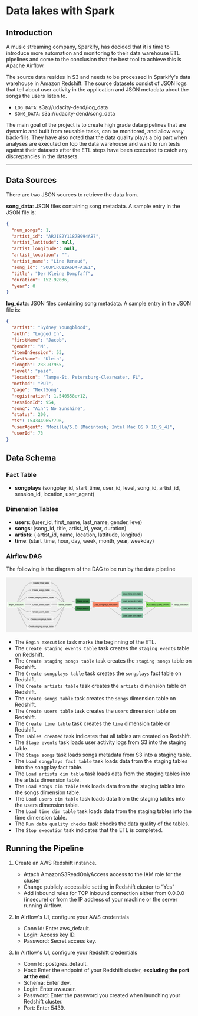 # Data lakes with Spark

## Introduction

A music streaming company, Sparkify, has decided that it is time to introduce more automation and monitoring to their
data warehouse ETL pipelines and come to the conclusion that the best tool to achieve this is Apache Airflow.

The source data resides in S3 and needs to be processed in Sparkify's data warehouse in Amazon Redshift. The source
datasets consist of JSON logs that tell about user activity in the application and JSON metadata about the songs the
users listen to.

- ```LOG_DATA```: s3a://udacity-dend/log_data
- ```SONG_DATA```: s3a://udacity-dend/song_data

The main goal of the project is to create high grade data pipelines that are dynamic and built from reusable tasks, can
be monitored, and allow easy back-fills. They have also noted that the data quality plays a big part when analyses are
executed on top the data warehouse and want to run tests against their datasets after the ETL steps have been executed
to catch any discrepancies in the datasets.

****

## Data Sources

There are two JSON sources to retrieve the data from.

**song_data**: JSON files containing song metadata. A sample entry in the JSON file is:

```JSON
{
  "num_songs": 1,
  "artist_id": "ARJIE2Y1187B994AB7",
  "artist_latitude": null,
  "artist_longitude": null,
  "artist_location": "",
  "artist_name": "Line Renaud",
  "song_id": "SOUPIRU12A6D4FA1E1",
  "title": "Der Kleine Dompfaff",
  "duration": 152.92036,
  "year": 0
}

```

**log_data**: JSON files containing song metadata. A sample entry in the JSON file is:

```JSON
{
  "artist": "Sydney Youngblood",
  "auth": "Logged In",
  "firstName": "Jacob",
  "gender": "M",
  "itemInSession": 53,
  "lastName": "Klein",
  "length": 238.07955,
  "level": "paid",
  "location": "Tampa-St. Petersburg-Clearwater, FL",
  "method": "PUT",
  "page": "NextSong",
  "registration": 1.540558e+12,
  "sessionId": 954,
  "song": "Ain't No Sunshine",
  "status": 200,
  "ts": 1543449657796,
  "userAgent": "Mozilla/5.0 (Macintosh; Intel Mac OS X 10_9_4)",
  "userId": 73
}
```

## Data Schema

### Fact Table

- **songplays** (songplay_id, start_time, user_id, level, song_id, artist_id, session_id, location, user_agent)

### Dimension Tables

- **users**: (user_id, first_name, last_name, gender, leve)
- **songs**: (song_id, title, artist_id, year, duration)
- **artists**: ( artist_id, name, location, lattitude, longitud)
- **time**: (start_time, hour, day, week, month, year, weekday)

### Airflow DAG

The following is the diagram of the DAG to be run by the data pipeline

![dag](images/dag.png "Data pipeline DAG")

* The `Begin execution` task marks the beginning of the ETL.
* The `Create staging events table` task creates the `staging events` table on Redshift.
* The `Create staging songs table` task creates the `staging songs` table on Redshift.
* The `Create songplays table` task creates the `songplays` fact table on Redshift.
* The `Create artists table` task creates the `artists` dimension table on Redshift.
* The `Create songs table` task creates the `songs` dimension table on Redshift.
* The `Create users table` task creates the `users` dimension table on Redshift.
* The `Create time table` task creates the `time` dimension table on Redshift.
* The `Tables created` task indicates that all tables are created on Redshift.
* The `Stage events` task loads user activity logs from S3 into the staging table.
* The `Stage songs` task loads songs metadata from S3 into a staging table.
* The `Load songplays fact table` task loads data from the staging tables into the songplay fact table.
* The `Load artists dim table` task loads data from the staging tables into the artists dimension table.
* The `Load songs dim table` task loads data from the staging tables into the songs dimension table.
* The `Load users dim table` task loads data from the staging tables into the users dimension table.
* The `Load time dim table` task loads data from the staging tables into the time dimension table.
* The `Run data quality checks` task checks the data quality of the tables.
* The `Stop execution` task indicates that the ETL is completed.

## Running the Pipeline

1. Create an AWS Redshift instance.

    * Attach AmazonS3ReadOnlyAccess access to the IAM role for the cluster
    * Change publicly accessible setting in Redshift cluster to “Yes”
    * Add inbound rules for TCP inbound connection either from 0.0.0.0 (insecure) or from the IP address of your machine
      or the server running Airflow.

2. In Airflow's UI, configure your AWS credentials
    * Conn Id: Enter aws_default.
    * Login: Access key ID.
    * Password: Secret access key.


3. In Airflow's UI, configure your Redshift credentials
    * Conn Id: postgres_default.
    * Host: Enter the endpoint of your Redshift cluster, **excluding the port at the end**.
    * Schema: Enter dev.
    * Login: Enter awsuser.
    * Password: Enter the password you created when launching your Redshift cluster.
    * Port: Enter 5439.